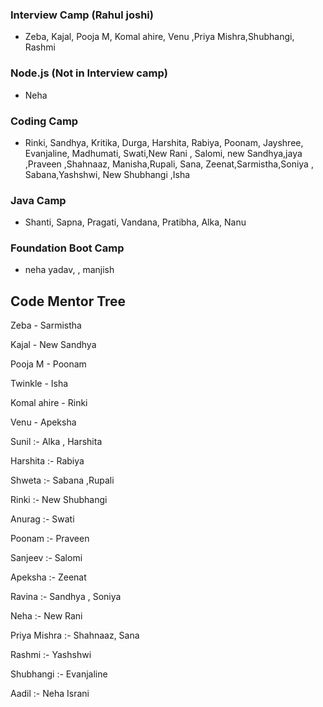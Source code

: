 ### Interview Camp (Rahul joshi)

- Zeba, Kajal, Pooja M, Komal ahire, Venu ,Priya Mishra,Shubhangi, Rashmi

### Node.js (Not in Interview camp)

 - Neha 
 

### Coding Camp

- Rinki, Sandhya, Kritika, Durga, Harshita, Rabiya, Poonam, Jayshree, Evanjaline, Madhumati, Swati,New Rani , Salomi, new Sandhya,jaya ,Praveen ,Shahnaaz, Manisha,Rupali, Sana, Zeenat,Sarmistha,Soniya , Sabana,Yashshwi, New Shubhangi ,Isha


### Java Camp

- Shanti, Sapna, Pragati, Vandana, Pratibha, Alka, Nanu


### Foundation Boot Camp

- neha yadav, , manjish 

## Code Mentor Tree

Zeba - Sarmistha

Kajal - New Sandhya

Pooja M -  Poonam

Twinkle - Isha

Komal ahire -  Rinki

Venu - Apeksha 

Sunil :- Alka , Harshita 

Harshita :- Rabiya

Shweta :- Sabana ,Rupali

Rinki :- New Shubhangi 

Anurag :- Swati  

Poonam :- Praveen

Sanjeev :- Salomi

Apeksha :- Zeenat

Ravina :- Sandhya  , Soniya

Neha :-  New Rani 

Priya Mishra :- Shahnaaz, Sana

Rashmi :- Yashshwi

Shubhangi :- Evanjaline

Aadil :-  Neha Israni
















